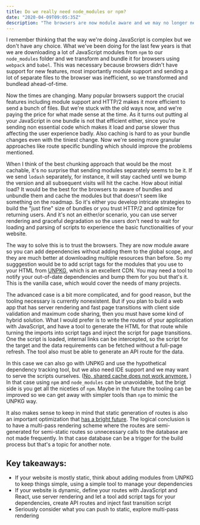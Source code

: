 ```yaml
---
title: Do we really need node_modules or npm?
date: "2020-04-09T09:05:35Z"
description: "The browsers are now module aware and we may no longer need to transpile and bundle dependencies."
---
```


I remember thinking that the way we're doing JavaScript is complex but we don't have any choice. What we've been doing for the last few years is that we are downloading a lot of JavaScript modules from `npm` to our `node_modules` folder and we transform and bundle it for browsers using `webpack` and `babel`. This was necessary because browsers didn't have support for new features, most importantly module support and sending a lot of separate files to the browser was inefficient, so we transformed and bundlead ahead-of-time.

Now the times are changing. Many popular browsers support the crucial features including module support and HTTP/2 makes it more efficient to send a bunch of files. But we're stuck with the old ways now, and we're paying the price for what made sense at the time. As it turns out putting al your JavaScript in one bundle is not that efficient either, since you're sending non essential code which makes it load and parse slower thus affecting the user experience badly. Also caching is hard to as your bundle changes even with the tiniest change. Now we're seeing more granular approaches like route specific bundling which should improve the problems mentioned.

When I think of the best chunking approach that would be the most cachable, it's no surprise that sending modules separately seems to be it. If we send `lodash` separately, for instance, it will stay cached until we bump the version and all subsequent visits will hit the cache. How about initial load? It would be the best for the browsers to aware of bundles and unbundle them and cache the modules but that doesn't seem like something on the roadmap. So it's either you develop intricate strategies to build the "just fine" size of bundles or you trust HTTP/2 and optimize for returning users. And it's not an either/or scenario, you can use server rendering and graceful degradation so the users don't need to wait for loading and parsing of scripts to experience the basic functionalities of your website.

The way to solve this is to trust the browsers. They are now module aware so you can add dependencies without adding them to the global scope, and they are much better at downloading multiple resources than before. So my sugggestion would be to add script tags for the modules that you use to your HTML from [UNPKG](https://unpkg.com/), which is an excellent CDN. You may need a tool to notify your out-of-date dependencies and bump them for you but that's it. This is the vanilla case, which would cover the needs of many projects.

The advanced case is a bit more complicated, and for good reason, but the tooling necessary is currently nonexistent. But if you plan to build a web app that has server rendering and fast page transitions with client side validation and maximum code sharing, then you must have some kind of hybrid solution. What I would prefer is to write the routes of your application with JavaScript, and have a tool to generate the HTML for that route while turning the imports into script tags and inject the script for page transitions. One the script is loaded, internal links can be intercepted, so the script for the target and the data requirements can be fetched without a full-page refresh. The tool also must be able to generate an API route for the data.

In this case we can also go with UNPKG and use the hypothetical dependency tracking tool, but we also need IDE support and we may want to serve the scripts ourselves. ([No, shared cache does not work anymore.](https://www.jefftk.com/p/shared-cache-is-going-away) ) In that case using `npm` and `node_modules` can be unavoidable, but the brigt side is you get all the niceties of `npm`. Maybe in the future the tooling can be improved so we can get away with simpler tools than `npm` to mimic the UNPKG way.

It also makes sense to keep in mind that static generation of routes is also an important optimization that [has a bright future](https://joshwcomeau.com/gatsby/a-static-future/). The logical conclusion is to have a multi-pass rendering scheme where the routes are semi-generated for semi-static routes so unnecessary calls to the database are not made frequently. In that case database can be a trigger for the build process but that's a topic for another note.

## Key takeaways:

- If your website is mostly static, think about adding modules from UNPKG to keep things simple, using a simple tool to manage your dependencies
- If your website is dynamic, define your routes with JavaScript and React, use server rendering and let a tool add script tags for your dependencies, create API routes and inject fast transition script
- Seriously consider what you can push to static, explore multi-pass rendering
